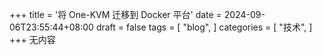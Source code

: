+++
title = '将 One-KVM 迁移到 Docker 平台'
date = 2024-09-06T23:55:44+08:00
draft = false
tags = [
  "blog",
]
categories = [
  "技术",
]
+++
无内容